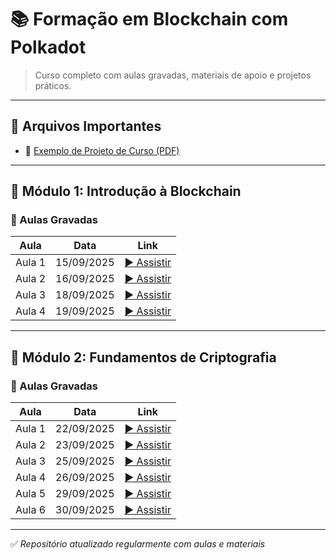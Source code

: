 # 📚 Formação em Blockchain com Polkadot

> Curso completo com aulas gravadas, materiais de apoio e projetos práticos.

---

## 📁 Arquivos Importantes

- 📄 [Exemplo de Projeto de Curso (PDF)](./syllabus/0-infos-gerais/ProjetoRust.pdf)

---

## 🧱 Módulo 1: Introdução à Blockchain

### 🎥 Aulas Gravadas
| Aula | Data       | Link |
|------|------------|------|
| Aula 1 | 15/09/2025 | [▶️ Assistir](https://1drv.ms/v/s!AhfJVQBMqZDbrCNHZatZe-WoAGCw?e=1MODS2) |
| Aula 2 | 16/09/2025 | [▶️ Assistir](https://1drv.ms/v/s!AhfJVQBMqZDbrCNHZatZe-WoAGCw?e=1MODS2) |
| Aula 3 | 18/09/2025 | [▶️ Assistir](https://1drv.ms/v/s!AhfJVQBMqZDbrCRtlkyg3efgsXER?e=qdYgkt) |
| Aula 4 | 19/09/2025 | [▶️ Assistir](https://1drv.ms/v/s!AhfJVQBMqZDbrCWroiZuc3q3hVwl?e=gnrlTx) |

---

## 🔐 Módulo 2: Fundamentos de Criptografia

### 🎥 Aulas Gravadas
| Aula | Data       | Link |
|------|------------|------|
| Aula 1 | 22/09/2025 | [▶️ Assistir](https://1drv.ms/v/c/db90a94c0055c917/EZE4WsbMajlAvRv1IvR25vQBxOKC4YjOc4TrOvEeyyFbCQ?e=RilhUn) |
| Aula 2 | 23/09/2025 | [▶️ Assistir](https://1drv.ms/v/c/db90a94c0055c917/EfV9fkk3jhhOhmIH7LrWhgEBlF_vJJNDx7VB_ime6MqP-g?e=mGoDMF) |
| Aula 3 | 25/09/2025 | [▶️ Assistir](https://1drv.ms/v/c/db90a94c0055c917/EQztHa6wStdCgyqnOQ3X2hgBXKGAwgcVopC48_4RQzHy8w?e=9v4JPy) |
| Aula 4 | 26/09/2025 | [▶️ Assistir](https://1drv.ms/v/c/db90a94c0055c917/ERjxn8uoPV5Jhw11y9mOsgkBum0G1qV18eh-YiIWxbdcNQ?e=aFfrBA) |
| Aula 5 | 29/09/2025 | [▶️ Assistir](https://1drv.ms/v/c/db90a94c0055c917/EXPDHMv0ZupKiAhU9nHZj6cBBpplCRZRhHpQwW5x6oiylA?e=degUqd) |
| Aula 6 | 30/09/2025 | [▶️ Assistir](https://1drv.ms/v/c/db90a94c0055c917/Efjbw3sGsWdDjQtvUhYaztkByKG7b56WKPEgCl8H0J7ykA?e=CxBHBr) |

---

✅ *Repositório atualizado regularmente com aulas e materiais*